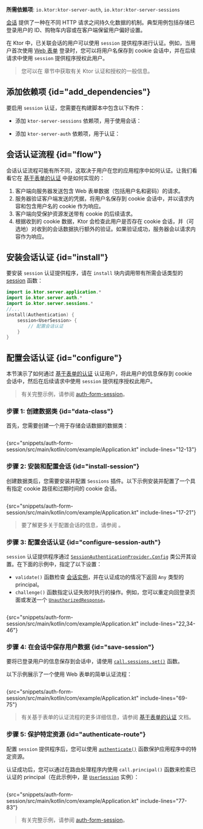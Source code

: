 [//]: # (title: Ktor 服务器中的会话认证)

<show-structure for="chapter" depth="2"/>

<tldr>
<p>
<b>所需依赖项</b>: <code>io.ktor:ktor-server-auth</code>, <code>io.ktor:ktor-server-sessions</code>
</p>
<var name="example_name" value="auth-form-session"/>
<include from="lib.topic" element-id="download_example"/>
<include from="lib.topic" element-id="native_server_not_supported"/>
</tldr>

[会话](server-sessions.md) 提供了一种在不同 HTTP 请求之间持久化数据的机制。典型用例包括存储已登录用户的 ID、购物车内容或在客户端保留用户偏好设置。

在 Ktor 中，已关联会话的用户可以使用 `session` 提供程序进行认证。例如，当用户首次使用 [Web 表单](server-form-based-auth.md) 登录时，您可以将用户名保存到 cookie 会话中，并在后续请求中使用 `session` 提供程序授权此用户。

> 您可以在 [](server-auth.md) 章节中获取有关 Ktor 认证和授权的一般信息。

## 添加依赖项 {id="add_dependencies"}
要启用 `session` 认证，您需要在构建脚本中包含以下构件：

*   添加 `ktor-server-sessions` 依赖项，用于使用会话：

    <var name="artifact_name" value="ktor-server-sessions"/>
    <include from="lib.topic" element-id="add_ktor_artifact"/>

*   添加 `ktor-server-auth` 依赖项，用于认证：

    <var name="artifact_name" value="ktor-server-auth"/>
    <include from="lib.topic" element-id="add_ktor_artifact"/>

## 会话认证流程 {id="flow"}

会话认证流程可能有所不同，这取决于用户在您的应用程序中如何认证。让我们看看它在 [基于表单的认证](server-form-based-auth.md) 中是如何实现的：

1.  客户端向服务器发送包含 Web 表单数据（包括用户名和密码）的请求。
2.  服务器验证客户端发送的凭据，将用户名保存到 cookie 会话中，并以请求内容和包含用户名的 cookie 作为响应。
3.  客户端向受保护资源发送带有 cookie 的后续请求。
4.  根据收到的 cookie 数据，Ktor 会检查此用户是否存在 cookie 会话，并（可选地）对收到的会话数据执行额外的验证。如果验证成功，服务器会以请求内容作为响应。

## 安装会话认证 {id="install"}
要安装 `session` 认证提供程序，请在 `install` 块内调用带有所需会话类型的 [session](https://api.ktor.io/ktor-server/ktor-server-plugins/ktor-server-auth/io.ktor.server.auth/session.html) 函数：

```kotlin
import io.ktor.server.application.*
import io.ktor.server.auth.*
import io.ktor.server.sessions.*
//...
install(Authentication) {
    session<UserSession> {
        // 配置会话认证
    }
}
```

## 配置会话认证 {id="configure"}

本节演示了如何通过 [基于表单的认证](server-form-based-auth.md) 认证用户，将此用户的信息保存到 cookie 会话中，然后在后续请求中使用 `session` 提供程序授权此用户。

> 有关完整示例，请参阅 [auth-form-session](https://github.com/ktorio/ktor-documentation/tree/%ktor_version%/codeSnippets/snippets/auth-form-session)。

### 步骤 1: 创建数据类 {id="data-class"}

首先，您需要创建一个用于存储会话数据的数据类：

```kotlin
```
{src="snippets/auth-form-session/src/main/kotlin/com/example/Application.kt" include-lines="12-13"}

### 步骤 2: 安装和配置会话 {id="install-session"}

创建数据类后，您需要安装并配置 `Sessions` 插件。以下示例安装并配置了一个具有指定 cookie 路径和过期时间的 cookie 会话。

```kotlin
```

{src="snippets/auth-form-session/src/main/kotlin/com/example/Application.kt" include-lines="17-21"}

> 要了解更多关于配置会话的信息，请参阅 [](server-sessions.md#configuration_overview)。

### 步骤 3: 配置会话认证 {id="configure-session-auth"}

`session` 认证提供程序通过 [`SessionAuthenticationProvider.Config`](https://api.ktor.io/ktor-server/ktor-server-plugins/ktor-server-auth/io.ktor.server.auth/-session-authentication-provider/-config/index.html) 类公开其设置。在下面的示例中，指定了以下设置：

*   `validate()` 函数检查 [会话实例](#data-class)，并在认证成功的情况下返回 `Any` 类型的 principal。
*   `challenge()` 函数指定认证失败时执行的操作。例如，您可以重定向回登录页面或发送一个 [`UnauthorizedResponse`](https://api.ktor.io/ktor-server/ktor-server-plugins/ktor-server-auth/io.ktor.server.auth/-unauthorized-response/index.html)。

```kotlin
```
{src="snippets/auth-form-session/src/main/kotlin/com/example/Application.kt" include-lines="22,34-46"}

### 步骤 4: 在会话中保存用户数据 {id="save-session"}

要将已登录用户的信息保存到会话中，请使用 [`call.sessions.set()`](server-sessions.md#use_sessions) 函数。

以下示例展示了一个使用 Web 表单的简单认证流程：

```kotlin
```

{src="snippets/auth-form-session/src/main/kotlin/com/example/Application.kt" include-lines="69-75"}

> 有关基于表单的认证流程的更多详细信息，请参阅 [基于表单的认证](server-form-based-auth.md) 文档。

### 步骤 5: 保护特定资源 {id="authenticate-route"}

配置 `session` 提供程序后，您可以使用 [`authenticate()`](server-auth.md#authenticate-route) 函数保护应用程序中的特定资源。

认证成功后，您可以通过在路由处理程序内使用 `call.principal()` 函数来检索已认证的 principal（在此示例中，是 [`UserSession`](#data-class) 实例）：

```kotlin
```

{src="snippets/auth-form-session/src/main/kotlin/com/example/Application.kt" include-lines="77-83"}

> 有关完整示例，请参阅 [auth-form-session](https://github.com/ktorio/ktor-documentation/tree/%ktor_version%/codeSnippets/snippets/auth-form-session)。